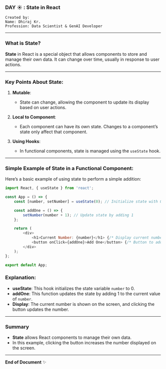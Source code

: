 ### DAY ☀️ : State in React

```
Created by:
Name: Dhiraj Kr.
Profession: Data Scientist & GenAI Developer
```

---

### What is State?

**State** in React is a special object that allows components to store and manage their own data. It can change over time, usually in response to user actions.

---

### Key Points About State:

1. **Mutable**: 
   - State can change, allowing the component to update its display based on user actions.

2. **Local to Component**:
   - Each component can have its own state. Changes to a component’s state only affect that component.

3. **Using Hooks**:
   - In functional components, state is managed using the `useState` hook.

---

### Simple Example of State in a Functional Component:

Here’s a basic example of using state to perform a simple addition:

```javascript
import React, { useState } from 'react';

const App = () => {
    const [number, setNumber] = useState(0); // Initialize state with 0

    const addOne = () => {
        setNumber(number + 1); // Update state by adding 1
    };

    return (
        <div>
            <h1>Current Number: {number}</h1> {/* Display current number */}
            <button onClick={addOne}>Add One</button> {/* Button to add 1 */}
        </div>
    );
};

export default App;
```

### Explanation:

- **useState**: This hook initializes the state variable `number` to 0.
- **addOne**: This function updates the state by adding 1 to the current value of `number`.
- **Display**: The current number is shown on the screen, and clicking the button updates the number.

---

### Summary

- **State** allows React components to manage their own data.
- In this example, clicking the button increases the number displayed on the screen.

---

**End of Document** ✨